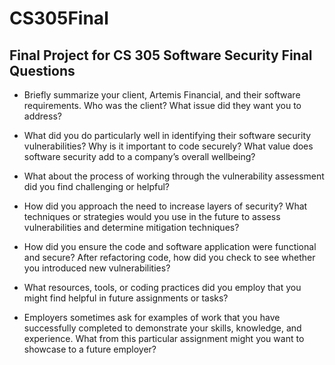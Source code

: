 # CS305Final
## Final Project for CS 305 Software Security Final Questions

* Briefly summarize your client, Artemis Financial, and their software requirements. Who was the client? What issue did they want you to address?

* What did you do particularly well in identifying their software security vulnerabilities? Why is it important to code securely? What value does software security add to a company’s overall wellbeing?

* What about the process of working through the vulnerability assessment did you find challenging or helpful?

* How did you approach the need to increase layers of security? What techniques or strategies would you use in the future to assess vulnerabilities and determine mitigation techniques?

* How did you ensure the code and software application were functional and secure? After refactoring code, how did you check to see whether you introduced new vulnerabilities?

* What resources, tools, or coding practices did you employ that you might find helpful in future assignments or tasks?

* Employers sometimes ask for examples of work that you have successfully completed to demonstrate your skills, knowledge, and experience. What from this particular assignment might you want to showcase to a future employer?

